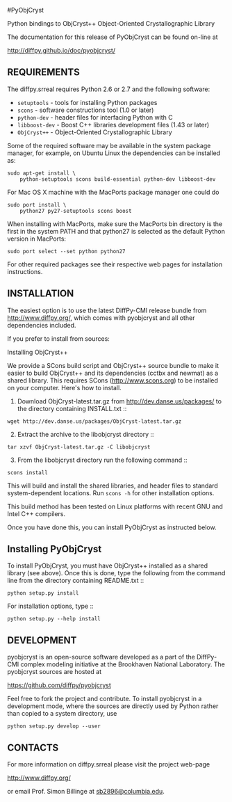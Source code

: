 #PyObjCryst

Python bindings to ObjCryst++ Object-Oriented Crystallographic Library

The documentation for this release of PyObjCryst can be found on-line at 

http://diffpy.github.io/doc/pyobjcryst/

## REQUIREMENTS

The diffpy.srreal requires Python 2.6 or 2.7 and the following software:

* `setuptools`   - tools for installing Python packages
* `scons`        - software constructions tool (1.0 or later)
* `python-dev`   - header files for interfacing Python with C
* `libboost-dev` - Boost C++ libraries development files (1.43 or later)
* `ObjCryst++`   - Object-Oriented Crystallographic Library
    
Some of the required software may be available in the system package manager,
for example, on Ubuntu Linux the dependencies can be installed as:

```
sudo apt-get install \
    python-setuptools scons build-essential python-dev libboost-dev
```

For Mac OS X machine with the MacPorts package manager one could do

```
sudo port install \
    python27 py27-setuptools scons boost
```

When installing with MacPorts, make sure the MacPorts bin directory is the
first in the system PATH and that python27 is selected as the default
Python version in MacPorts:

```
sudo port select --set python python27
```

For other required packages see their respective web pages for installation
instructions.

## INSTALLATION

The easiest option is to use the latest DiffPy-CMI release bundle from
http://www.diffpy.org/, which comes with pyobjcryst and all other
dependencies included.

If you prefer to install from sources:

Installing ObjCryst++

We provide a SCons build script and ObjCryst++ source bundle to make it easier
to build ObjCryst++ and its dependencies (cctbx and newmat) as a shared
library. This requires SCons (http://www.scons.org) to be installed on your
computer. Here's how to install.

 1. Download ObjCryst-latest.tar.gz from http://dev.danse.us/packages/ to the
 directory containing INSTALL.txt ::

```
wget http://dev.danse.us/packages/ObjCryst-latest.tar.gz
```

 2. Extract the archive to the libobjcryst directory ::

```
tar xzvf ObjCryst-latest.tar.gz -C libobjcryst
```

 3. From the libobjcryst directory run the following command ::

```
scons install
```

This will build and install the shared libraries, and header files to
standard system-dependent locations.  Run `scons -h` for other installation
options.

This build method has been tested on Linux platforms with recent GNU and Intel
C++ compilers.

Once you have done this, you can install PyObjCryst as instructed below.

## Installing PyObjCryst

To install PyObjCryst, you must have ObjCryst++ installed as a shared library
(see above). Once this is done, type the following from the command line from
the directory containing README.txt ::

```
python setup.py install
```

For installation options, type ::

```
python setup.py --help install
```


## DEVELOPMENT

pyobjcryst is an open-source software developed as a part of the
DiffPy-CMI complex modeling initiative at the Brookhaven National
Laboratory.  The pyobjcryst sources are hosted at

https://github.com/diffpy/pyobjcryst

Feel free to fork the project and contribute.  To install pyobjcryst
in a development mode, where the sources are directly used by Python
rather than copied to a system directory, use

```
python setup.py develop --user
```


## CONTACTS

For more information on diffpy.srreal please visit the project web-page

http://www.diffpy.org/

or email Prof. Simon Billinge at sb2896@columbia.edu.
